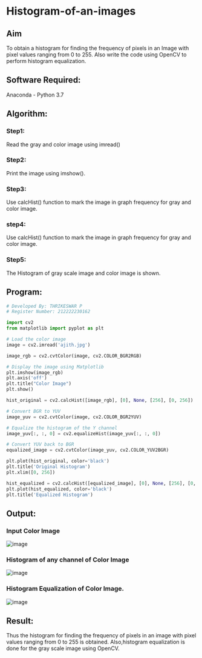 # Histogram-of-an-images
## Aim
To obtain a histogram for finding the frequency of pixels in an Image with pixel values ranging from 0 to 255. Also write the code using OpenCV to perform histogram equalization.

## Software Required:
Anaconda - Python 3.7

## Algorithm:
### Step1:
Read the gray and color image using imread()

### Step2:
Print the image using imshow().



### Step3:
Use calcHist() function to mark the image in graph frequency for gray and color image.

### step4:
Use calcHist() function to mark the image in graph frequency for gray and color image.

### Step5:
The Histogram of gray scale image and color image is shown.


## Program:
```python
# Developed By: THRIKESWAR P
# Register Number: 212222230162

import cv2
from matplotlib import pyplot as plt

# Load the color image
image = cv2.imread('ajith.jpg')

image_rgb = cv2.cvtColor(image, cv2.COLOR_BGR2RGB)

# Display the image using Matplotlib
plt.imshow(image_rgb)
plt.axis('off')
plt.title("Color Image")
plt.show()

hist_original = cv2.calcHist([image_rgb], [0], None, [256], [0, 256])

# Convert BGR to YUV
image_yuv = cv2.cvtColor(image, cv2.COLOR_BGR2YUV)

# Equalize the histogram of the Y channel
image_yuv[:, :, 0] = cv2.equalizeHist(image_yuv[:, :, 0])

# Convert YUV back to BGR
equalized_image = cv2.cvtColor(image_yuv, cv2.COLOR_YUV2BGR)

plt.plot(hist_original, color='black')
plt.title('Original Histogram')
plt.xlim([0, 256])

hist_equalized = cv2.calcHist([equalized_image], [0], None, [256], [0, 256])
plt.plot(hist_equalized, color='black')
plt.title('Equalized Histogram')


```
## Output:
### Input Color Image
![image](https://github.com/user-attachments/assets/d07333d5-7ac4-4a34-b835-a3f82d0d1f38)



### Histogram of any channel of Color Image
![image](https://github.com/user-attachments/assets/f787eef9-165c-4b2a-b94c-244ef86364aa)




### Histogram Equalization of Color Image.
![image](https://github.com/user-attachments/assets/bb8e1ef1-750d-4f94-abd6-efc99d0e25e2)





## Result: 
Thus the histogram for finding the frequency of pixels in an image with pixel values ranging from 0 to 255 is obtained. Also,histogram equalization is done for the gray scale image using OpenCV.
